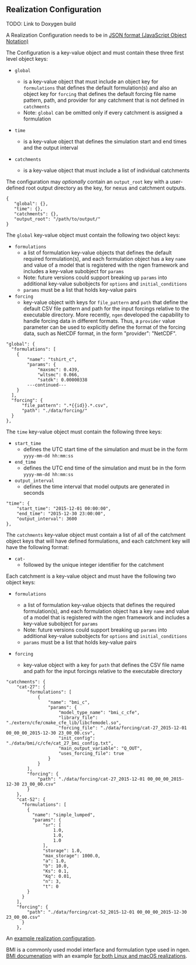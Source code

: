 ## Realization Configuration

TODO: Link to Doxygen build

A Realization Configuration needs to be in [JSON format (JavaScript Object Notation)](https://www.json.org/json-en.html)

The Configuration is a key-value object and must contain these three first level object keys:
* `global` 
  * is a key-value object that must include an object key for `formulations` that defines the default formulation(s) and also an object key for `forcing` that defines the default forcing file name pattern, path, and provider for any catchment that is not defined in `catchments`
  * Note: `global` can be omitted only if every catchment is assigned a formulation 
        
* `time`
  * is a key-value object that defines the simulation start and end times and the output interval

* `catchments` 
  *  is a key-value object that must include a list of individual catchments

The configuration may *optionally* contain an `output_root` key with a user-defined root output directory as the key, for nexus and catchment outputs.

```
{
   "global": {},
   "time": {},
   "catchments": {},
   "output_root": "/path/to/output/"
} 
```

The `global` key-value object must contain the following two object keys:
* `formulations` 
  * a list of formulation key-value objects that defines the default required formulation(s), and each formulation object has a key `name` and value of a model that is registered with the ngen framework and includes a key-value subobject for `params` 
  * Note: future versions could support breaking up `params` into additional key-value subobjects for `options` and `initial_conditions`
  * `params` must be a list that holds key-value pairs
* `forcing`
  * key-value object with keys for `file_pattern` and `path` that define the default CSV file pattern and path for the input forcings relative to the executable directory. More recently, `ngen` developed the capability to handle forcing data in different formats. Thus, a `provider` value parameter can be used to explicitly define the format of the forcing data, such as NetCDF format, in the form "provider": "NetCDF".

```
"global": {
  "formulations": [
    {
        "name": "tshirt_c",
        "params": {
            "maxsmc": 0.439,
            "wltsmc": 0.066,
            "satdk": 0.00000338
        ---continued---
    }
  ],
  "forcing": {
      "file_pattern": ".*{{id}}.*.csv",
      "path": "./data/forcing/"
  }
},  
```

The `time` key-value object must contain the following three keys:
* `start_time`
  * defines the UTC start time of the simulation and must be in the form `yyyy-mm-dd hh:mm:ss`
* `end_time`
  * defines the UTC end time of the simulation and must be in the form `yyyy-mm-dd hh:mm:ss`
* `output_interval`
  * defines the time interval that model outputs are generated in seconds

```
"time": {
    "start_time": "2015-12-01 00:00:00",
    "end_time": "2015-12-30 23:00:00",
    "output_interval": 3600
},
```

The `catchments` key-value object must contain a list of all of the catchment object keys that will have defined formulations, and each catchment key will have the following format:
* `cat-` 
  * followed by the unique integer identifier for the catchment

Each catchment is a key-value object and must have the following two object keys:
* `formulations`
  * a list of formulation key-value objects that defines the required formulation(s), and each formulation object has a key `name` and value of a model that is registered with the ngen framework and includes a key-value subobject for `params`
  * Note: future versions could support breaking up `params` into additional key-value subobjects for `options` and `initial_conditions`
  * `params` must be a list that holds key-value pairs
     
* `forcing`
  * key-value object with a key for `path` that defines the CSV file name and path for the input forcings relative to the executable directory

```
"catchments": {
    "cat-27": {
        "formulations": [
            {
                "name": "bmi_c",
                "params": {
                    "model_type_name": "bmi_c_cfe",
                    "library_file": "./extern/cfe/cmake_cfe_lib/libcfemodel.so",
                    "forcing_file": "./data/forcing/cat-27_2015-12-01 00_00_00_2015-12-30 23_00_00.csv",
                    "init_config": "./data/bmi/c/cfe/cat_27_bmi_config.txt",
                    "main_output_variable": "Q_OUT",
                    "uses_forcing_file": true
                }
            }
        ],
        "forcing": {
            "path": "./data/forcing/cat-27_2015-12-01 00_00_00_2015-12-30 23_00_00.csv"
        }
    },
    "cat-52": {
      "formulations": [
        {
          "name": "simple_lumped",
          "params": {
              "sr": [
                  1.0,
                  1.0,
                  1.0
              ],
              "storage": 1.0,
              "max_storage": 1000.0,
              "a": 1.0,
              "b": 10.0,
              "Ks": 0.1,
              "Kq": 0.01,
              "n": 3,
              "t": 0
        }
      }
    ],
    "forcing": {
        "path": "./data/forcing/cat-52_2015-12-01 00_00_00_2015-12-30 23_00_00.csv"
      }
    },
```

An [example realization configuration](https://github.com/NOAA-OWP/ngen/blob/master/data/example_realization_config.json).

BMI is a commonly used model interface and formulation type used in ngen. [BMI documenation](https://github.com/NOAA-OWP/ngen/blob/master/doc/BMI_MODELS.md) with an example [for both Linux and macOS realizations](https://github.com/NOAA-OWP/ngen/blob/master/data/example_realization_config_w_bmi_c__lin_mac.json).

